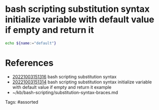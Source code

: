 # bash scripting substitution syntax initialize variable with default value if empty and return it
```bash
echo ${name:="default"}
```

# References
- [20221003151316](/zet/20221003151316/) bash scripting substitution syntax
- [20221003151314](/zet/20221003151314/) bash scripting substitution syntax initialize variable with default value if empty and return it example
- ~/kb/bash-scripting/substitution-syntax-braces.md

Tags:
    #assorted

